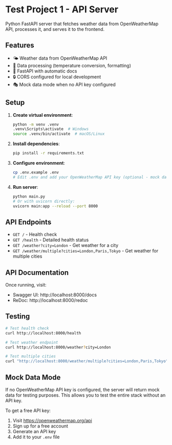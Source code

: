 # Test Project 1 - API Server

Python FastAPI server that fetches weather data from OpenWeatherMap API, processes it, and serves it to the frontend.

## Features

- 🌤️ Weather data from OpenWeatherMap API
- 🔄 Data processing (temperature conversion, formatting)
- 🚀 FastAPI with automatic docs
- 🔒 CORS configured for local development
- 🎭 Mock data mode when no API key configured

## Setup

1. **Create virtual environment**:
   ```bash
   python -m venv .venv
   .venv\Scripts\activate  # Windows
   source .venv/bin/activate  # macOS/Linux
   ```

2. **Install dependencies**:
   ```bash
   pip install -r requirements.txt
   ```

3. **Configure environment**:
   ```bash
   cp .env.example .env
   # Edit .env and add your OpenWeatherMap API key (optional - mock data works without it)
   ```

4. **Run server**:
   ```bash
   python main.py
   # Or with uvicorn directly:
   uvicorn main:app --reload --port 8000
   ```

## API Endpoints

- `GET /` - Health check
- `GET /health` - Detailed health status
- `GET /weather?city=London` - Get weather for a city
- `GET /weather/multiple?cities=London,Paris,Tokyo` - Get weather for multiple cities

## API Documentation

Once running, visit:
- Swagger UI: http://localhost:8000/docs
- ReDoc: http://localhost:8000/redoc

## Testing

```bash
# Test health check
curl http://localhost:8000/health

# Test weather endpoint
curl http://localhost:8000/weather?city=London

# Test multiple cities
curl "http://localhost:8000/weather/multiple?cities=London,Paris,Tokyo"
```

## Mock Data Mode

If no OpenWeatherMap API key is configured, the server will return mock data for testing purposes. This allows you to test the entire stack without an API key.

To get a free API key:
1. Visit https://openweathermap.org/api
2. Sign up for a free account
3. Generate an API key
4. Add it to your `.env` file
